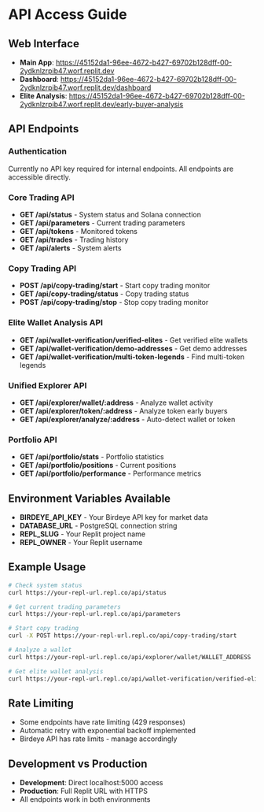 # API Access Guide

## Web Interface
- **Main App**: https://45152da1-96ee-4672-b427-69702b128dff-00-2ydknlzrpib47.worf.replit.dev
- **Dashboard**: https://45152da1-96ee-4672-b427-69702b128dff-00-2ydknlzrpib47.worf.replit.dev/dashboard
- **Elite Analysis**: https://45152da1-96ee-4672-b427-69702b128dff-00-2ydknlzrpib47.worf.replit.dev/early-buyer-analysis

## API Endpoints

### Authentication
Currently no API key required for internal endpoints. All endpoints are accessible directly.

### Core Trading API
- **GET /api/status** - System status and Solana connection
- **GET /api/parameters** - Current trading parameters
- **GET /api/tokens** - Monitored tokens
- **GET /api/trades** - Trading history
- **GET /api/alerts** - System alerts

### Copy Trading API
- **POST /api/copy-trading/start** - Start copy trading monitor
- **GET /api/copy-trading/status** - Copy trading status
- **POST /api/copy-trading/stop** - Stop copy trading monitor

### Elite Wallet Analysis API
- **GET /api/wallet-verification/verified-elites** - Get verified elite wallets
- **GET /api/wallet-verification/demo-addresses** - Get demo addresses
- **GET /api/wallet-verification/multi-token-legends** - Find multi-token legends

### Unified Explorer API
- **GET /api/explorer/wallet/:address** - Analyze wallet activity
- **GET /api/explorer/token/:address** - Analyze token early buyers
- **GET /api/explorer/analyze/:address** - Auto-detect wallet or token

### Portfolio API
- **GET /api/portfolio/stats** - Portfolio statistics
- **GET /api/portfolio/positions** - Current positions
- **GET /api/portfolio/performance** - Performance metrics

## Environment Variables Available
- **BIRDEYE_API_KEY** - Your Birdeye API key for market data
- **DATABASE_URL** - PostgreSQL connection string
- **REPL_SLUG** - Your Replit project name
- **REPL_OWNER** - Your Replit username

## Example Usage

```bash
# Check system status
curl https://your-repl-url.repl.co/api/status

# Get current trading parameters
curl https://your-repl-url.repl.co/api/parameters

# Start copy trading
curl -X POST https://your-repl-url.repl.co/api/copy-trading/start

# Analyze a wallet
curl https://your-repl-url.repl.co/api/explorer/wallet/WALLET_ADDRESS

# Get elite wallet analysis
curl https://your-repl-url.repl.co/api/wallet-verification/verified-elites
```

## Rate Limiting
- Some endpoints have rate limiting (429 responses)
- Automatic retry with exponential backoff implemented
- Birdeye API has rate limits - manage accordingly

## Development vs Production
- **Development**: Direct localhost:5000 access
- **Production**: Full Replit URL with HTTPS
- All endpoints work in both environments